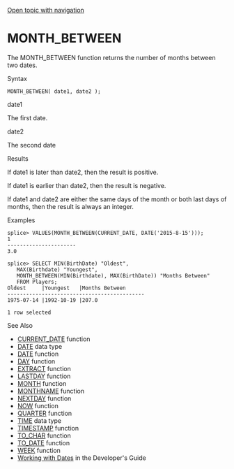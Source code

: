 [Open topic with navigation](../../../index.html#Shared/SQLReference/BuiltInFcns/MonthBetween.html)

[]()MONTH\_BETWEEN
==================

The <span class="CodeFont">MONTH\_BETWEEN</span> function returns the number of months between two dates.

Syntax

``` FcnSyntax
MONTH_BETWEEN( date1, date2 );
```

date1

The first date.

date2

The second date

Results

If <span class="CodeFont">date1</span> is later than <span class="CodeFont">date2</span>, then the result is positive.

If <span class="CodeFont">date1</span> is earlier than <span class="CodeFont">date2</span>, then the result is negative.

If <span class="CodeFont">date1</span> and <span class="CodeFont">date2</span> are either the same days of the month or both last days of months, then the result is always an integer.

Examples

``` Example
splice> VALUES(MONTH_BETWEEN(CURRENT_DATE, DATE('2015-8-15')));
1 
----------------------
3.0

splice> SELECT MIN(BirthDate) "Oldest", 
   MAX(Birthdate) "Youngest", 
   MONTH_BETWEEN(MIN(Birthdate), MAX(BirthDate)) "Months Between" 
   FROM Players; 
Oldest     |Youngest   |Months Between 
--------------------------------------------
1975-07-14 |1992-10-19 |207.0

1 row selected
```

See Also

-   [<span class="CodeFont">CURRENT\_DATE</span>](CurrentDate.html) function
-   [<span class="CodeFont">DATE</span>](../DataTypes/Date.html) data type
-   [<span class="CodeFont">DATE</span>](Date.html) function
-   [<span class="CodeFont">DAY</span>](Day.html) function
-   [<span class="CodeFont">EXTRACT</span>](Extract.html) function
-   [<span class="CodeFont">LASTDAY</span>](LastDay.html) function
-   [<span class="CodeFont">MONTH</span>](Month.html) function
-   [<span class="CodeFont">MONTHNAME</span>](MonthName.html) function
-   [<span class="CodeFont">NEXTDAY</span>](NextDay.html) function
-   [<span class="CodeFont">NOW</span>](Now.html) function
-   [<span class="CodeFont">QUARTER</span>](Quarter.html) function
-   [<span class="CodeFont">TIME</span>](../DataTypes/Time.html) data type
-   [<span class="CodeFont">TIMESTAMP</span>](TimeStamp.html) function
-   [<span class="CodeFont">TO\_CHAR</span>](ToChar.html) function
-   [<span class="CodeFont">TO\_DATE</span>](ToDate.html) function
-   [<span class="CodeFont">WEEK</span>](Week.html) function
-   <span class="ItalicFont">[Working with Dates](../../Developers/Fundamentals/WorkingWithDates.html)</span> in the <span class="ItalicFont">Developer's Guide</span>

 


